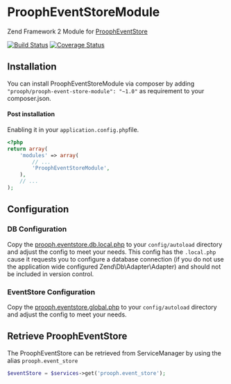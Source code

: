 ProophEventStoreModule
======================

Zend Framework 2 Module for [ProophEventStore](https://github.com/prooph/event-store)

[![Build Status](https://travis-ci.org/prooph/ProophEventStoreModule.svg?branch=master)](https://travis-ci.org/prooph/ProophEventStoreModule)
[![Coverage Status](https://img.shields.io/coveralls/prooph/ProophEventStoreModule.svg)](https://coveralls.io/r/prooph/ProophEventStoreModule?branch=master)

Installation
------------

You can install ProophEventStoreModule via composer by adding `"prooph/prooph-event-store-module": "~1.0"` as requirement to your composer.json.

#### Post installation

Enabling it in your `application.config.php`file.

```php
<?php
return array(
    'modules' => array(
        // ...
        'ProophEventStoreModule',
    ),
    // ...
);
```

Configuration
-------------

### DB Configuration

Copy the [prooph.eventstore.db.local.php](https://github.com/prooph/ProophEventStoreModule/blob/master/config/prooph.eventstore.db.local.php) to your
`config/autoload` directory and adjust the config to meet your needs. This config has the `.local.php` cause it requests you to configure
a database connection (if you do not use the application wide configured Zend\Db\Adapter\Adapter) and should not be included in version control.

### EventStore Configuration

Copy the [prooph.eventstore.global.php](https://github.com/prooph/ProophEventStoreModule/blob/master/config/prooph.eventstore.global.php) to your
`config/autoload` directory and adjust the config to meet your needs.

Retrieve ProophEventStore
-------------------------

The ProophEventStore can be retrieved from ServiceManager by using the alias `prooph.event_store`

```php
$eventStore = $services->get('prooph.event_store');
```
